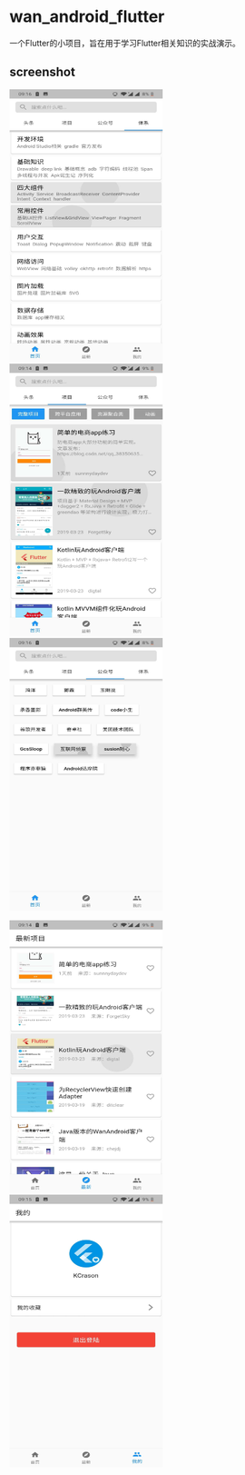 # wan_android_flutter

一个Flutter的小项目，旨在用于学习Flutter相关知识的实战演示。

## screenshot

<img width="270" height="480" src="https://github.com/KCrason/wan_android_flutter/blob/master/screenshot/a62a6fb2f28c20b622b6cced8b45939.jpg"/><img width="270" height="480" src="https://github.com/KCrason/wan_android_flutter/blob/master/screenshot/de860bcf3a161636081d8fbef1e9b62.jpg"/><img width="270" height="480" src="https://github.com/KCrason/wan_android_flutter/blob/master/screenshot/f42e8cd5911b88f7775aacd0aca6ae4.jpg"/>

<img width="270" height="480" src="https://github.com/KCrason/wan_android_flutter/blob/master/screenshot/398d31a97a60a0dfad0c3f14aebc5f2.jpg"/><img width="270" height="480" src="https://github.com/KCrason/wan_android_flutter/blob/master/screenshot/3821a89f977e8aaed18b78f1e4ad807.jpg"/>

